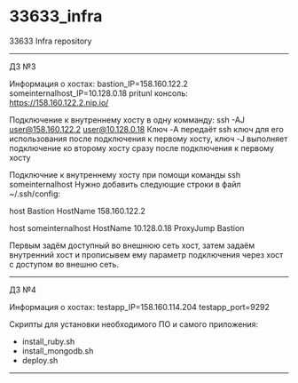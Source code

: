 # 33633_infra
33633 Infra repository

----------------------

ДЗ №3

Информация о хостах:
bastion_IP=158.160.122.2
someinternalhost_IP=10.128.0.18
pritunl консоль: https://158.160.122.2.nip.io/


Подключение к внутреннему хосту в одну комманду: ssh -AJ user@158.160.122.2 user@10.128.0.18
Ключ -A передаёт ssh ключ для его использования после подключения к первому хосту, ключ -J выполняет подключение ко второму хосту сразу после подключения к первому хосту

Подключние к внутреннему хосту при помощи команды ssh someinternalhost
Нужно добавить следующие строки в файл ~/.ssh/config:

host Bastion
        HostName 158.160.122.2

host someinternalhost
        HostName 10.128.0.18
        ProxyJump Bastion

Первым задём доступный во внешнюю сеть хост, затем задаём внутренний хост и прописывем ему параметр подключения через хост с доступом во внешню сеть.

----------------------

ДЗ №4

Информация о хостах:
testapp_IP=158.160.114.204
testapp_port=9292

Скрипты для установки необходимого ПО и самого приложения:
- install_ruby.sh
- install_mongodb.sh
- deploy.sh

----------------------
